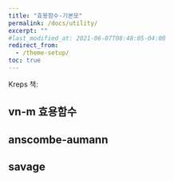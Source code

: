 ```yaml
---
title: "효용함수-기본모"
permalink: /docs/utility/
excerpt: ""
#last_modified_at: 2021-06-07T08:48:05-04:00
redirect_from:
  - /theme-setup/
toc: true
---
```








Kreps 책: 



## vn-m 효용함수

## anscombe-aumann

## savage



